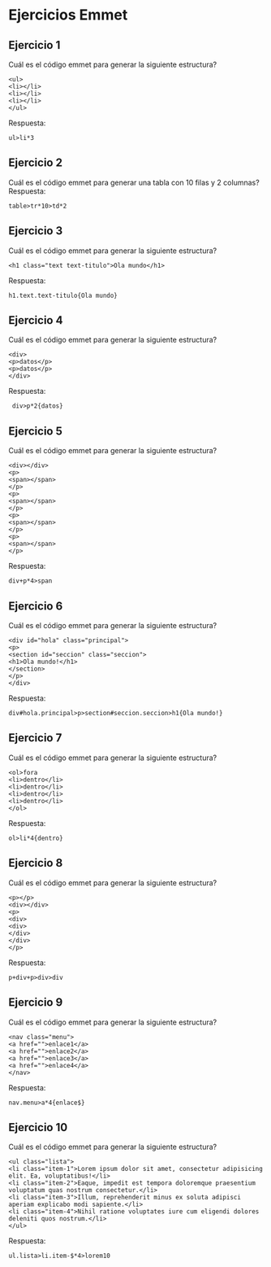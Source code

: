 # Ejercicios Emmet

## Ejercicio 1
Cuál es el código emmet para generar la siguiente estructura?
~~~
<ul>
<li></li>
<li></li>
<li></li>
</ul>
~~~
Respuesta:
~~~
ul>li*3
~~~

## Ejercicio 2
Cuál es el código emmet para generar una tabla con 10 filas y 2 columnas?
Respuesta:
~~~
table>tr*10>td*2
~~~

## Ejercicio 3
Cuál es el código emmet para generar la siguiente estructura?
~~~
<h1 class="text text-titulo">Ola mundo</h1>
~~~
Respuesta:
~~~
h1.text.text-titulo{Ola mundo}
~~~

## Ejercicio 4
Cuál es el código emmet para generar la siguiente estructura?
~~~
<div>
<p>datos</p>
<p>datos</p>
</div>
~~~
Respuesta:
~~~
 div>p*2{datos}
~~~

## Ejercicio 5
Cuál es el código emmet para generar la siguiente estructura?
~~~
<div></div>
<p>
<span></span>
</p>
<p>
<span></span>
</p>
<p>
<span></span>
</p>
<p>
<span></span>
</p>
~~~
Respuesta:
~~~
div+p*4>span
~~~

## Ejercicio 6
Cuál es el código emmet para generar la siguiente estructura?
~~~
<div id="hola" class="principal">
<p>
<section id="seccion" class="seccion">
<h1>Ola mundo!</h1>
</section>
</p>
</div>
~~~
Respuesta:
~~~
div#hola.principal>p>section#seccion.seccion>h1{Ola mundo!}
~~~

## Ejercicio 7
Cuál es el código emmet para generar la siguiente estructura?
~~~
<ol>fora
<li>dentro</li>
<li>dentro</li>
<li>dentro</li>
<li>dentro</li>
</ol>
~~~
Respuesta:
~~~
ol>li*4{dentro}
~~~

## Ejercicio 8
Cuál es el código emmet para generar la siguiente estructura?
~~~
<p></p>
<div></div>
<p>
<div>
<div>
</div>
</div>
</p>
~~~
Respuesta:
~~~
p+div+p>div>div
~~~

## Ejercicio 9
Cuál es el código emmet para generar la siguiente estructura?
~~~
<nav class="menu">
<a href="">enlace1</a>
<a href="">enlace2</a>
<a href="">enlace3</a>
<a href="">enlace4</a>
</nav>
~~~
Respuesta:
~~~
nav.menu>a*4{enlace$}
~~~

## Ejercicio 10
Cuál es el código emmet para generar la siguiente estructura?
~~~
<ul class="lista">
<li class="item-1">Lorem ipsum dolor sit amet, consectetur adipisicing elit. Ea, voluptatibus!</li>
<li class="item-2">Eaque, impedit est tempora doloremque praesentium voluptatum quas nostrum consectetur.</li>
<li class="item-3">Illum, reprehenderit minus ex soluta adipisci aperiam explicabo modi sapiente.</li>
<li class="item-4">Nihil ratione voluptates iure cum eligendi dolores deleniti quos nostrum.</li>
</ul>
~~~
Respuesta:
~~~
ul.lista>li.item-$*4>lorem10
~~~